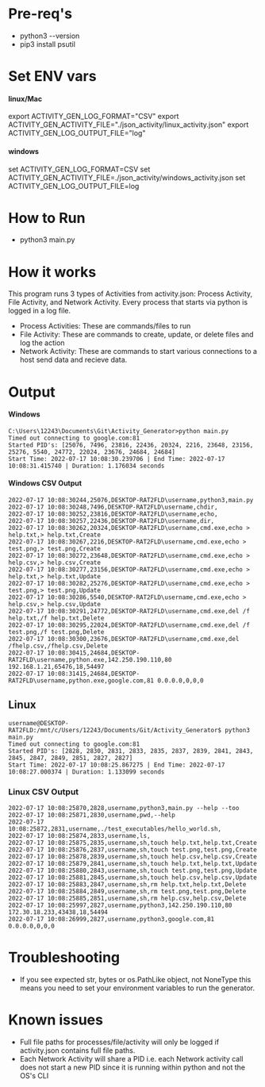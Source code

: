 


# Pre-req's
- python3 --version
- pip3 install psutil

# Set ENV vars
#### linux/Mac
export ACTIVITY_GEN_LOG_FORMAT="CSV" 
export ACTIVITY_GEN_ACTIVITY_FILE="./json_activity/linux_activity.json" 
export ACTIVITY_GEN_LOG_OUTPUT_FILE="log" 

#### windows
set ACTIVITY_GEN_LOG_FORMAT=CSV
set ACTIVITY_GEN_ACTIVITY_FILE=./json_activity/windows_activity.json
set ACTIVITY_GEN_LOG_OUTPUT_FILE=log 
# How to Run
- python3 main.py

# How it works
This program runs 3 types of Activities from activity.json: Process Activity, File Activity, and Network Activity.
Every process that starts via python is logged in a log file.

- Process Activities: These are commands/files to run
- File Activity: These are commands to create, update, or delete files and log the action
- Network Activity: These are commands to start various connections to a host send data and recieve data. 


# Output

#### Windows
```
C:\Users\12243\Documents\Git\Activity_Generator>python main.py
Timed out connecting to google.com:81
Started PID's: [25076, 7496, 23816, 22436, 20324, 2216, 23648, 23156, 25276, 5540, 24772, 22024, 23676, 24684, 24684]
Start Time: 2022-07-17 10:08:30.239706 | End Time: 2022-07-17 10:08:31.415740 | Duration: 1.176034 seconds
```
#### Windows CSV Output
```
2022-07-17 10:08:30244,25076,DESKTOP-RAT2FLD\username,python3,main.py
2022-07-17 10:08:30248,7496,DESKTOP-RAT2FLD\username,chdir,
2022-07-17 10:08:30252,23816,DESKTOP-RAT2FLD\username,echo,
2022-07-17 10:08:30257,22436,DESKTOP-RAT2FLD\username,dir,
2022-07-17 10:08:30262,20324,DESKTOP-RAT2FLD\username,cmd.exe,echo > help.txt,> help.txt,Create
2022-07-17 10:08:30267,2216,DESKTOP-RAT2FLD\username,cmd.exe,echo > test.png,> test.png,Create
2022-07-17 10:08:30272,23648,DESKTOP-RAT2FLD\username,cmd.exe,echo > help.csv,> help.csv,Create
2022-07-17 10:08:30277,23156,DESKTOP-RAT2FLD\username,cmd.exe,echo > help.txt,> help.txt,Update
2022-07-17 10:08:30282,25276,DESKTOP-RAT2FLD\username,cmd.exe,echo > test.png,> test.png,Update
2022-07-17 10:08:30286,5540,DESKTOP-RAT2FLD\username,cmd.exe,echo > help.csv,> help.csv,Update
2022-07-17 10:08:30291,24772,DESKTOP-RAT2FLD\username,cmd.exe,del /f help.txt,/f help.txt,Delete
2022-07-17 10:08:30295,22024,DESKTOP-RAT2FLD\username,cmd.exe,del /f test.png,/f test.png,Delete
2022-07-17 10:08:30300,23676,DESKTOP-RAT2FLD\username,cmd.exe,del /fhelp.csv,/fhelp.csv,Delete
2022-07-17 10:08:30415,24684,DESKTOP-RAT2FLD\username,python.exe,142.250.190.110,80 192.168.1.21,65476,18,54497
2022-07-17 10:08:31415,24684,DESKTOP-RAT2FLD\username,python.exe,google.com,81 0.0.0.0,0,0,0
```
## Linux
```
username@DESKTOP-RAT2FLD:/mnt/c/Users/12243/Documents/Git/Activity_Generator$ python3 main.py
Timed out connecting to google.com:81
Started PID's: [2828, 2830, 2831, 2833, 2835, 2837, 2839, 2841, 2843, 2845, 2847, 2849, 2851, 2827, 2827]
Start Time: 2022-07-17 10:08:25.867275 | End Time: 2022-07-17 10:08:27.000374 | Duration: 1.133099 seconds
```

### Linux CSV Output
```
2022-07-17 10:08:25870,2828,username,python3,main.py --help --too
2022-07-17 10:08:25871,2830,username,pwd,--help
2022-07-17 10:08:25872,2831,username,./test_executables/hello_world.sh,
2022-07-17 10:08:25874,2833,username,ls,
2022-07-17 10:08:25875,2835,username,sh,touch help.txt,help.txt,Create
2022-07-17 10:08:25876,2837,username,sh,touch test.png,test.png,Create
2022-07-17 10:08:25878,2839,username,sh,touch help.csv,help.csv,Create
2022-07-17 10:08:25879,2841,username,sh,touch help.txt,help.txt,Update
2022-07-17 10:08:25880,2843,username,sh,touch test.png,test.png,Update
2022-07-17 10:08:25881,2845,username,sh,touch help.csv,help.csv,Update
2022-07-17 10:08:25883,2847,username,sh,rm help.txt,help.txt,Delete
2022-07-17 10:08:25884,2849,username,sh,rm test.png,test.png,Delete
2022-07-17 10:08:25885,2851,username,sh,rm help.csv,help.csv,Delete
2022-07-17 10:08:25997,2827,username,python3,142.250.190.110,80 172.30.18.233,43438,18,54494
2022-07-17 10:08:26999,2827,username,python3,google.com,81 0.0.0.0,0,0,0
```
# Troubleshooting
- If you see expected str, bytes or os.PathLike object, not NoneType this means you need to set your environment variables to run the generator.


# Known issues
- Full file paths for processes/file/activity will only be logged if activity.json contains full file paths.
- Each Network Activity will share a PID i.e. each Network activity call does not start a new PID since it is running within python and not the OS's CLI